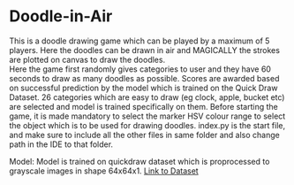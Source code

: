 # Doodle-in-Air

This is a doodle drawing game which can be played by a maximum of 5 players.
Here the doodles can be drawn in air and MAGICALLY the strokes are plotted on canvas to draw the doodles.   
Here the game first randomly gives categories to user and they have 60 seconds to draw as many doodles as possible. 
Scores are awarded based on successful prediction by the model which is trained on the Quick Draw Dataset.
26 categories which are easy to draw (eg clock, apple, bucket etc) are selected and model is trained specifically on them. 
Before starting the game, it is made mandatory to select the marker HSV colour range to select the object which is to be used for drawing doodles. 
index.py is the start file, and make sure to include all the other files in same folder and also change path in the IDE to that folder. 

Model: Model is trained on quickdraw dataset which is proprocessed to grayscale images in shape 64x64x1. 
[Link to Dataset](https://drive.google.com/drive/folders/1_abk1HS7DFUOTpK7Dx9aT0t46R5rEONl?usp=sharing)
